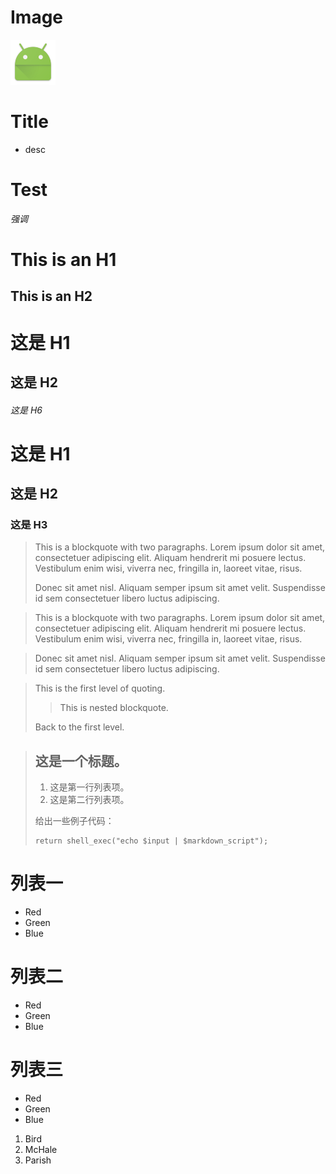 # Image
![ic_launcher](ic_launcher.png)


# Title
- desc

# Test

*强调*

This is an H1
=============

This is an H2
-------------


# 这是 H1

## 这是 H2

###### 这是 H6



# 这是 H1 #

## 这是 H2 ##

### 这是 H3 ######



> This is a blockquote with two paragraphs. Lorem ipsum dolor sit amet,
> consectetuer adipiscing elit. Aliquam hendrerit mi posuere lectus.
> Vestibulum enim wisi, viverra nec, fringilla in, laoreet vitae, risus.
> 
> Donec sit amet nisl. Aliquam semper ipsum sit amet velit. Suspendisse
> id sem consectetuer libero luctus adipiscing.




> This is a blockquote with two paragraphs. Lorem ipsum dolor sit amet,
consectetuer adipiscing elit. Aliquam hendrerit mi posuere lectus.
Vestibulum enim wisi, viverra nec, fringilla in, laoreet vitae, risus.

> Donec sit amet nisl. Aliquam semper ipsum sit amet velit. Suspendisse
id sem consectetuer libero luctus adipiscing.



> This is the first level of quoting.
>
> > This is nested blockquote.
>
> Back to the first level.

> ## 这是一个标题。
> 
> 1.   这是第一行列表项。
> 2.   这是第二行列表项。
> 
> 给出一些例子代码：
> 
>     return shell_exec("echo $input | $markdown_script");


# 列表一

*   Red
*   Green
*   Blue

# 列表二

+   Red
+   Green
+   Blue

# 列表三

-   Red
-   Green
-   Blue

1.  Bird
2.  McHale
3.  Parish

